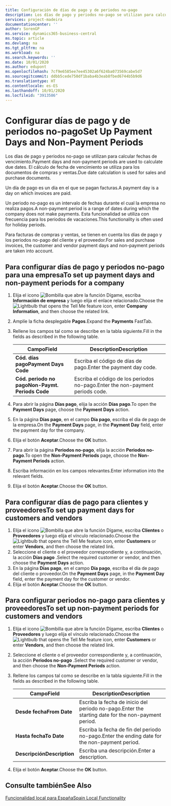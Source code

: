 ```yaml
---
title: Configuración de días de pago y de periodos no-pago
description: Los días de pago y periodos no-pago se utilizan para calcular fechas de vencimiento. El cálculo de fecha de vencimiento se utiliza para los documentos de compras y ventas.
services: project-madeira
documentationcenter: ''
author: SorenGP
ms.service: dynamics365-business-central
ms.topic: article
ms.devlang: na
ms.tgt_pltfrm: na
ms.workload: na
ms.search.keywords: ''
ms.date: 10/01/2020
ms.author: edupont
ms.openlocfilehash: 7cf9e6585ee7ee45302a6f624ba073569cabe5d7
ms.sourcegitcommit: ddbb5cede750df1baba4b3eab8fbed6744b5b9d6
ms.translationtype: HT
ms.contentlocale: es-ES
ms.lasthandoff: 10/01/2020
ms.locfileid: "3913586"
---
```

# <a name="set-up-payment-days-and-non-payment-periods"></a><span data-ttu-id="b1b6e-104">Configurar días de pago y de periodos no-pago</span><span class="sxs-lookup"><span data-stu-id="b1b6e-104">Set Up Payment Days and Non-Payment Periods</span></span>
<span data-ttu-id="b1b6e-105">Los días de pago y periodos no-pago se utilizan para calcular fechas de vencimiento.</span><span class="sxs-lookup"><span data-stu-id="b1b6e-105">Payment days and non-payment periods are used to calculate due dates.</span></span> <span data-ttu-id="b1b6e-106">El cálculo de fecha de vencimiento se utiliza para los documentos de compras y ventas.</span><span class="sxs-lookup"><span data-stu-id="b1b6e-106">Due date calculation is used for sales and purchase documents.</span></span>  

<span data-ttu-id="b1b6e-107">Un día de pago es un día en el que se pagan facturas.</span><span class="sxs-lookup"><span data-stu-id="b1b6e-107">A payment day is a day on which invoices are paid.</span></span>  

<span data-ttu-id="b1b6e-108">Un periodo no-pago es un intervalo de fechas durante el cual la empresa no realiza pagos.</span><span class="sxs-lookup"><span data-stu-id="b1b6e-108">A non-payment period is a range of dates during which the company does not make payments.</span></span> <span data-ttu-id="b1b6e-109">Esta funcionalidad se utiliza con frecuencia para los periodos de vacaciones.</span><span class="sxs-lookup"><span data-stu-id="b1b6e-109">This functionality is often used for holiday periods.</span></span>  

<span data-ttu-id="b1b6e-110">Para facturas de compras y ventas, se tienen en cuenta los días de pago y los periodos no-pago del cliente y el proveedor.</span><span class="sxs-lookup"><span data-stu-id="b1b6e-110">For sales and purchase invoices, the customer and vendor payment days and non-payment periods are taken into account.</span></span>  

## <a name="to-set-up-payment-days-and-non-payment-periods-for-a-company"></a><span data-ttu-id="b1b6e-111">Para configurar días de pago y periodos no-pago para una empresa</span><span class="sxs-lookup"><span data-stu-id="b1b6e-111">To set up payment days and non-payment periods for a company</span></span>  

1.  <span data-ttu-id="b1b6e-112">Elija el icono ![Bombilla que abre la función Dígame](../../media/ui-search/search_small.png "Dígame qué desea hacer"), escriba **Información de empresa** y luego elija el enlace relacionado.</span><span class="sxs-lookup"><span data-stu-id="b1b6e-112">Choose the ![Lightbulb that opens the Tell Me feature](../../media/ui-search/search_small.png "Tell me what you want to do") icon, enter **Company Information**, and then choose the related link.</span></span>  
2.  <span data-ttu-id="b1b6e-113">Amplíe la ficha desplegable **Pagos**.</span><span class="sxs-lookup"><span data-stu-id="b1b6e-113">Expand the **Payments** FastTab.</span></span>  
3.  <span data-ttu-id="b1b6e-114">Rellene los campos tal como se describe en la tabla siguiente.</span><span class="sxs-lookup"><span data-stu-id="b1b6e-114">Fill in the fields as described in the following table.</span></span>  

    |<span data-ttu-id="b1b6e-115">Campo</span><span class="sxs-lookup"><span data-stu-id="b1b6e-115">Field</span></span>|<span data-ttu-id="b1b6e-116">Description</span><span class="sxs-lookup"><span data-stu-id="b1b6e-116">Description</span></span>|  
    |---------------------------------|---------------------------------------|  
    |<span data-ttu-id="b1b6e-117">**Cód. días pago**</span><span class="sxs-lookup"><span data-stu-id="b1b6e-117">**Payment Days Code**</span></span>|<span data-ttu-id="b1b6e-118">Escriba el código de días de pago.</span><span class="sxs-lookup"><span data-stu-id="b1b6e-118">Enter the payment day code.</span></span>|  
    |<span data-ttu-id="b1b6e-119">**Cód. periodo no pago**</span><span class="sxs-lookup"><span data-stu-id="b1b6e-119">**Non-Paymt. Periods Code**</span></span>|<span data-ttu-id="b1b6e-120">Escriba el código de los periodos no-pago.</span><span class="sxs-lookup"><span data-stu-id="b1b6e-120">Enter the non-payment periods code.</span></span>|  

4.  <span data-ttu-id="b1b6e-121">Para abrir la página **Días pago**, elija la acción **Días pago**.</span><span class="sxs-lookup"><span data-stu-id="b1b6e-121">To open the **Payment Days** page, choose the **Payment Days** action.</span></span>  
5.  <span data-ttu-id="b1b6e-122">En la página **Días pago**, en el campo **Día pago**, escriba el día de pago de la empresa.</span><span class="sxs-lookup"><span data-stu-id="b1b6e-122">On the **Payment Days** page, in the **Payment Day** field, enter the payment day for the company.</span></span>  
6.  <span data-ttu-id="b1b6e-123">Elija el botón **Aceptar**.</span><span class="sxs-lookup"><span data-stu-id="b1b6e-123">Choose the **OK** button.</span></span>  
7.  <span data-ttu-id="b1b6e-124">Para abrir la página **Periodos no-pago**, elija la acción **Periodos no-pago**.</span><span class="sxs-lookup"><span data-stu-id="b1b6e-124">To open the **Non-Payment Periods** page, choose the **Non-Payment Periods** action.</span></span>  
8.  <span data-ttu-id="b1b6e-125">Escriba información en los campos relevantes.</span><span class="sxs-lookup"><span data-stu-id="b1b6e-125">Enter information into the relevant fields.</span></span>  
9. <span data-ttu-id="b1b6e-126">Elija el botón **Aceptar**.</span><span class="sxs-lookup"><span data-stu-id="b1b6e-126">Choose the **OK** button.</span></span>  

## <a name="to-set-up-payment-days-for-customers-and-vendors"></a><span data-ttu-id="b1b6e-127">Para configurar días de pago para clientes y proveedores</span><span class="sxs-lookup"><span data-stu-id="b1b6e-127">To set up payment days for customers and vendors</span></span>  

1.  <span data-ttu-id="b1b6e-128">Elija el icono ![Bombilla que abre la función Dígame](../../media/ui-search/search_small.png "Dígame qué desea hacer"), escriba **Clientes** o **Proveedores** y luego elija el vínculo relacionado.</span><span class="sxs-lookup"><span data-stu-id="b1b6e-128">Choose the ![Lightbulb that opens the Tell Me feature](../../media/ui-search/search_small.png "Tell me what you want to do") icon, enter **Customers** or enter **Vendors**, and then choose the related link.</span></span>  
2.  <span data-ttu-id="b1b6e-129">Seleccione el cliente o el proveedor correspondiente y, a continuación, la acción **Días pago** .</span><span class="sxs-lookup"><span data-stu-id="b1b6e-129">Select the required customer or vendor, and then choose the **Payment Days** action.</span></span>  
3.  <span data-ttu-id="b1b6e-130">En la página **Días pago**, en el campo **Día pago**, escriba el día de pago del cliente o proveedor.</span><span class="sxs-lookup"><span data-stu-id="b1b6e-130">On the **Payment Days** page, in the **Payment Day** field, enter the payment day for the customer or vendor.</span></span>  
4.  <span data-ttu-id="b1b6e-131">Elija el botón **Aceptar**.</span><span class="sxs-lookup"><span data-stu-id="b1b6e-131">Choose the **OK** button.</span></span>  

## <a name="to-set-up-non-payment-periods-for-customers-and-vendors"></a><span data-ttu-id="b1b6e-132">Para configurar periodos no-pago para clientes y proveedores</span><span class="sxs-lookup"><span data-stu-id="b1b6e-132">To set up non-payment periods for customers and vendors</span></span>  

1.  <span data-ttu-id="b1b6e-133">Elija el icono ![Bombilla que abre la función Dígame](../../media/ui-search/search_small.png "Dígame qué desea hacer"), escriba **Clientes** o **Proveedores** y luego elija el vínculo relacionado.</span><span class="sxs-lookup"><span data-stu-id="b1b6e-133">Choose the ![Lightbulb that opens the Tell Me feature](../../media/ui-search/search_small.png "Tell me what you want to do") icon, enter **Customers** or enter **Vendors**, and then choose the related link.</span></span>  
2.  <span data-ttu-id="b1b6e-134">Seleccione el cliente o el proveedor correspondiente y, a continuación, la acción **Periodos no-pago** .</span><span class="sxs-lookup"><span data-stu-id="b1b6e-134">Select the required customer or vendor, and then choose the **Non-Payment Periods** action.</span></span>  
3.  <span data-ttu-id="b1b6e-135">Rellene los campos tal como se describe en la tabla siguiente.</span><span class="sxs-lookup"><span data-stu-id="b1b6e-135">Fill in the fields as described in the following table.</span></span>  

    |<span data-ttu-id="b1b6e-136">Campo</span><span class="sxs-lookup"><span data-stu-id="b1b6e-136">Field</span></span>|<span data-ttu-id="b1b6e-137">Description</span><span class="sxs-lookup"><span data-stu-id="b1b6e-137">Description</span></span>|  
    |---------------------------------|---------------------------------------|  
    |<span data-ttu-id="b1b6e-138">**Desde fecha**</span><span class="sxs-lookup"><span data-stu-id="b1b6e-138">**From Date**</span></span>|<span data-ttu-id="b1b6e-139">Escriba la fecha de inicio del periodo no-pago.</span><span class="sxs-lookup"><span data-stu-id="b1b6e-139">Enter the starting date for the non-payment period.</span></span>|  
    |<span data-ttu-id="b1b6e-140">**Hasta fecha**</span><span class="sxs-lookup"><span data-stu-id="b1b6e-140">**To Date**</span></span>|<span data-ttu-id="b1b6e-141">Escriba la fecha de fin del periodo no-pago.</span><span class="sxs-lookup"><span data-stu-id="b1b6e-141">Enter the ending date for the non-payment period.</span></span>|  
    |<span data-ttu-id="b1b6e-142">**Descripción**</span><span class="sxs-lookup"><span data-stu-id="b1b6e-142">**Description**</span></span>|<span data-ttu-id="b1b6e-143">Escriba una descripción.</span><span class="sxs-lookup"><span data-stu-id="b1b6e-143">Enter a description.</span></span>|  

4.  <span data-ttu-id="b1b6e-144">Elija el botón **Aceptar**.</span><span class="sxs-lookup"><span data-stu-id="b1b6e-144">Choose the **OK** button.</span></span>  

## <a name="see-also"></a><span data-ttu-id="b1b6e-145">Consulte también</span><span class="sxs-lookup"><span data-stu-id="b1b6e-145">See Also</span></span>  
 [<span data-ttu-id="b1b6e-146">Funcionalidad local para España</span><span class="sxs-lookup"><span data-stu-id="b1b6e-146">Spain Local Functionality</span></span>](spain-local-functionality.md)
